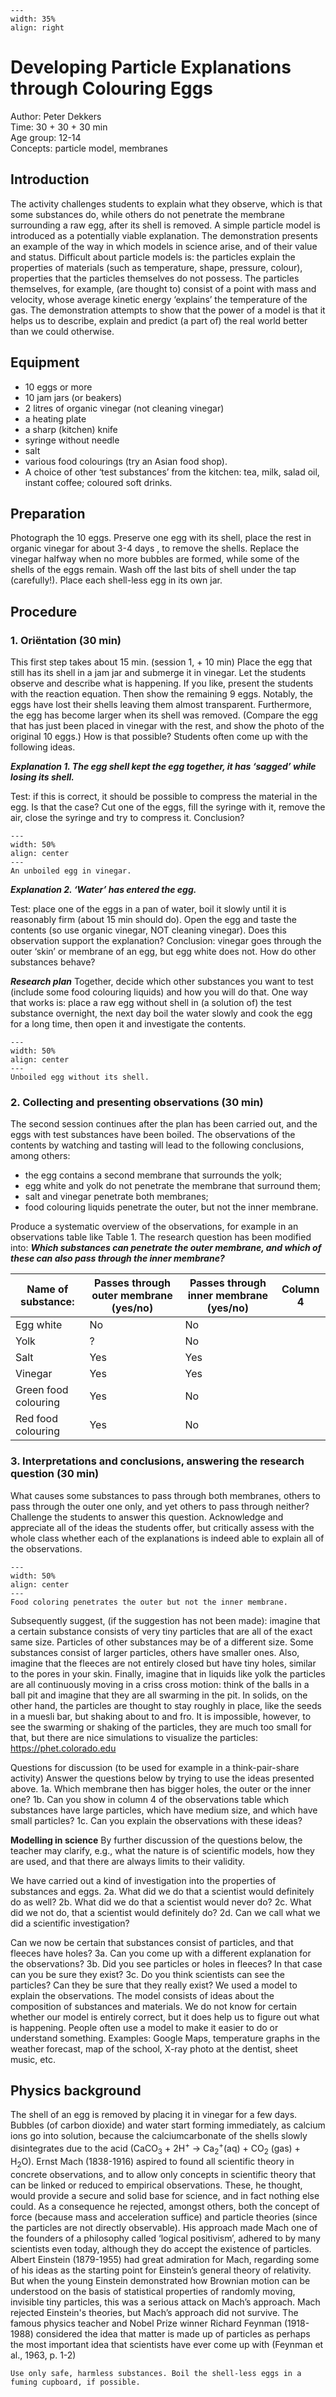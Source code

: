 ```{figure} ../../figures/ready.png
---
width: 35%
align: right
```

# Developing Particle Explanations through Colouring Eggs 

Author:     Peter Dekkers\
Time:	  	30 + 30 + 30 min\
Age group:	12-14\
Concepts:	particle model, membranes

## Introduction
The activity challenges students to explain what they observe, which is that some substances do, while others do not penetrate the membrane surrounding a raw egg, after its shell is removed. A simple particle model is introduced as a potentially viable explanation. The demonstration presents an example of the way in which models in science arise, and of their value and status. Difficult about particle models is: the particles explain the properties of materials (such as temperature, shape, pressure, colour), properties that the particles themselves do not possess. The particles themselves, for example, (are thought to) consist of a point with mass and velocity, whose average kinetic energy ‘explains’ the temperature of the gas. The demonstration attempts to show that the power of a model is that it helps us to describe, explain and predict (a part of) the real world better than we could otherwise.

## Equipment
* 10 eggs or more
* 10 jam jars (or beakers)
* 2 litres of organic vinegar (not cleaning vinegar)
* a heating plate
* a sharp (kitchen) knife
* syringe without needle 
* salt
* various food colourings (try an Asian food shop). 
* A choice of other ‘test substances’ from the kitchen: tea, milk, salad oil, instant coffee; coloured soft drinks. 

## Preparation
Photograph the 10 eggs. Preserve one egg with its shell, place the rest in organic vinegar for about 3-4 days , to remove the shells. Replace the vinegar halfway when no more bubbles are formed, while some of the shells of the eggs remain. Wash off the last bits of shell under the tap (carefully!). Place each shell-less egg in its own jar.

## Procedure
### 1. Oriëntation (30 min)
This first step takes about 15 min. (session 1, + 10 min)
Place the egg that still has its shell in a jam jar and submerge it in vinegar. Let the students observe and describe what is happening. If you like, present the students with the reaction equation. Then show the remaining 9 eggs. 
Notably, the eggs have lost their shells leaving them almost transparent. Furthermore, the egg has become larger when its shell was removed. (Compare the egg that has just been placed in vinegar with the rest, and show the photo of the original 10 eggs.) How is that possible?
Students often come up with the following ideas.

***Explanation 1. The egg shell kept the egg together, it has ‘sagged’ while losing its shell.***

Test: if this is correct, it should be possible to compress the material in the egg. Is that the case?
Cut one of the eggs, fill the syringe with it, remove the air, close the syringe and try to compress it. Conclusion?

```{figure} demo01_figure1.JPG
---
width: 50%
align: center
---
An unboiled egg in vinegar.
```

***Explanation 2. ‘Water’ has entered the egg.***

Test: place one of the eggs in a pan of water, boil it slowly until it is reasonably firm (about 15 min should do). Open the egg and taste the contents (so use organic vinegar, NOT cleaning vinegar). Does this observation support the explanation?
Conclusion: vinegar goes through the outer ‘skin’ or membrane of an egg, but egg white does not. How do other substances behave?

***Research plan***
Together, decide which other substances you want to test (include some food colouring liquids) and how you will do that. One way that works is: place a raw egg without shell in (a solution of) the test substance overnight, the next day boil the water slowly and cook the egg for a long time, then open it and investigate the contents.

```{figure} demo01_figure2.JPG
---
width: 50%
align: center
---
Unboiled egg without its shell.
```

### 2. Collecting and presenting observations (30 min)
The second session continues after the plan has been carried out, and the eggs with test substances have been boiled. The observations of the contents by watching and tasting will lead to the following conclusions, among others:
- the egg contains a second membrane that surrounds the yolk;
- egg white and yolk do not penetrate the membrane that surround them;
- salt and vinegar penetrate both membranes;
- food colouring liquids penetrate the outer, but not the inner membrane.

Produce a systematic overview of the observations, for example in an observations table like Table 1. The research question has been modified into: ***Which substances can penetrate the outer membrane, and which of these can also pass through the inner membrane?***

|     Name of substance:      |     Passes through outer membrane (yes/no)    |     Passes through inner membrane (yes/no)    |     Column 4    |
|-----------------------------|-----------------------------------------------|-----------------------------------------------|-----------------|
|     Egg white               |     No                                        |     No                                        |                 |
|     Yolk                    |     ?                                         |     No                                        |                 |
|     Salt                    |     Yes                                       |     Yes                                       |                 |
|     Vinegar                 |     Yes                                       |     Yes                                       |                 |
|     Green food colouring    |     Yes                                       |     No                                        |                 |
|     Red food colouring      |     Yes                                       |     No                                        |                 |


### 3. Interpretations and conclusions, answering the research question (30 min)
What causes some substances to pass through both membranes, others to pass through the outer one only, and yet others to pass through neither? Challenge the students to answer this question. Acknowledge and appreciate all of the ideas the students offer, but critically assess with the whole class whether each of the explanations is indeed able to explain all of the observations.

```{figure} demo01_figure3.JPG
---
width: 50%
align: center
---
Food coloring penetrates the outer but not the inner membrane.
```

Subsequently suggest, (if the suggestion has not been made): imagine that a certain substance consists of very tiny particles that are all of the exact same size. Particles of other substances may be of a different size. Some substances consist of larger particles, others have smaller ones. Also, imagine that the fleeces are not entirely closed but have tiny holes, similar to the pores in your skin. Finally, imagine that in liquids like yolk the particles are all continuously moving in a criss cross motion: think of the balls in a ball pit and imagine that they are all swarming in the pit. In solids, on the other hand, the particles are thought to stay roughly in place, like the seeds in a muesli bar, but shaking about to and fro. It is impossible, however, to see the swarming or shaking of the particles, they are much too small for that, but there are nice simulations to visualize the particles: https://phet.colorado.edu 

Questions for discussion (to be used for example in a think-pair-share activity)
Answer the questions below by trying to use the ideas presented above.
1a. Which membrane then has bigger holes, the outer or the inner one?
1b. Can you show in column 4 of the observations table which substances have large particles, which have medium size, and which have small particles?
1c. Can you explain the observations with these ideas? 

**Modelling in science**
By further discussion of the questions below, the teacher may clarify, e.g., what the nature is of scientific models, how they are used, and that there are always limits to their validity.

We have carried out a kind of investigation into the properties of substances and eggs. 
2a. What did we do that a scientist would definitely do as well?
2b. What did we do that a scientist would never do? 
2c. What did we not do, that a scientist would definitely do?
2d. Can we call what we did a scientific investigation?

Can we now be certain that substances consist of particles, and that fleeces have holes?
3a. Can you come up with a different explanation for the observations? 
3b. Did you see particles or holes in fleeces? In that case can you be sure they exist?
3c. Do you think scientists can see the particles? Can they be sure that they really exist? 
We used a model to explain the observations. The model consists of ideas about the composition of substances and materials. We do not know for certain whether our model is entirely correct, but it does help us to figure out what is happening. People often use a model to make it easier to do or understand something. Examples: Google Maps, temperature graphs in the weather forecast, map of the school, X-ray photo at the dentist, sheet music, etc.

## Physics background
The shell of an egg is removed by placing it in vinegar for a few days. Bubbles (of carbon dioxide) and water start forming immediately, as calcium ions go into solution, because the calciumcarbonate of the shells slowly disintegrates due to the acid (CaCO$_3$ + 2H$^+$ &rarr; Ca$_2^+$(aq) + CO$_2$ (gas) + H$_2$O). 
Ernst Mach (1838-1916) aspired to found all scientific theory in concrete observations, and to allow only concepts in scientific theory that can be linked or reduced to empirical observations. These, he thought, would provide a secure and solid base for science, and in fact nothing else could. As a consequence he rejected, amongst others, both the concept of force (because mass and acceleration suffice) and particle theories (since the particles are not directly observable). His approach made Mach one of the founders of a philosophy called ‘logical positivism’, adhered to by many scientists even today, although they do accept the existence of particles. Albert Einstein (1879-1955) had great admiration for Mach, regarding some of his ideas as the starting point for Einstein’s general theory of relativity. But when the young Einstein demonstrated how Brownian motion can be understood on the basis of statistical properties of randomly moving, invisible tiny particles, this was a serious attack on Mach’s approach. Mach rejected Einstein's theories, but Mach’s approach did not survive. The famous physics teacher and Nobel Prize winner Richard Feynman (1918-1988) considered the idea that matter is made up of particles as perhaps the most important idea that scientists have ever come up with (Feynman et al., 1963, p. 1-2) 

```{warning} Safety and environment
Use only safe, harmless substances. Boil the shell-less eggs in a fuming cupboard, if possible.
